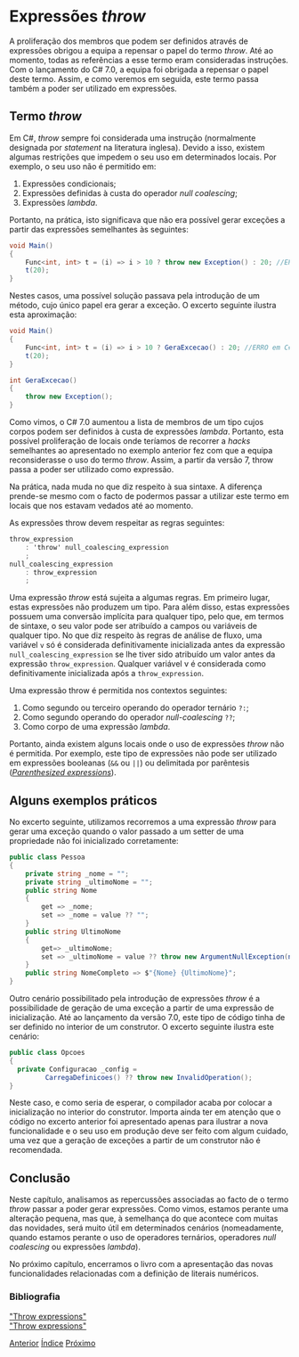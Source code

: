 # Expressões *throw*

A proliferação dos membros que podem ser definidos através de expressões obrigou a equipa a repensar o papel do termo *throw*. Até ao momento, todas as referências a esse termo eram consideradas instruções. Com o lançamento do C# 7.0, a equipa foi obrigada a repensar o papel deste termo. Assim, e como veremos em seguida, este termo passa também a poder ser utilizado em expressões.


## Termo *throw*

Em C#, *throw* sempre foi considerada uma instrução (normalmente designada por *statement* na literatura inglesa). Devido a isso, existem algumas restrições que impedem o seu uso em determinados locais. Por exemplo, o seu uso não é permitido em:
1. Expressões condicionais;
2. Expressões definidas à custa do operador *null coalescing*;
3. Expressões *lambda*.

Portanto, na prática, isto significava que não era possível gerar exceções a partir das expressões semelhantes às seguintes:

```cs
void Main()
{
    Func<int, int> t = (i) => i > 10 ? throw new Exception() : 20; //ERRO
    t(20);
}
```

Nestes casos, uma possível solução passava pela introdução de um método, cujo único papel era gerar a exceção. O excerto seguinte ilustra esta aproximação:

```cs
void Main()
{
    Func<int, int> t = (i) => i > 10 ? GeraExcecao() : 20; //ERRO em C# 5
    t(20);
}

int GeraExcecao()
{
    throw new Exception();
}
```

Como vimos, o C# 7.0 aumentou a lista de membros de um tipo cujos corpos podem ser definidos à custa de expressões *lambda*. Portanto, esta possível proliferação de locais onde teríamos de recorrer a *hacks* semelhantes ao apresentado no exemplo anterior fez com que a equipa reconsiderasse o uso do termo *throw*. Assim, a partir da versão 7, throw passa a poder ser utilizado como expressão.

Na prática, nada muda no que diz respeito à sua sintaxe. A diferença prende-se mesmo com o facto de podermos passar a utilizar este termo em locais que nos estavam vedados até ao momento.

As expressões throw devem respeitar as regras seguintes:

```cs
throw_expression
    : 'throw' null_coalescing_expression
    ;
null_coalescing_expression
    : throw_expression
    ;
```

Uma expressão *throw* está sujeita a algumas regras. Em primeiro lugar, estas expressões não produzem um tipo. Para além disso, estas expressões possuem uma conversão implícita para qualquer tipo, pelo que, em termos de sintaxe, o seu valor pode ser atribuído a campos ou variáveis de qualquer tipo. No que diz respeito às regras de análise de fluxo, uma variável `v` só é considerada definitivamente inicializada antes da expressão `null_coalescing_expression` se lhe tiver sido atribuído um valor antes da expressão `throw_expression`. Qualquer variável v é considerada como definitivamente inicializada após a `throw_expression`.

Uma expressão throw é permitida nos contextos seguintes:
1. Como segundo ou terceiro operando do operador ternário `?:`;
2. Como segundo operando do operador *null-coalescing*  `??`;
3. Como corpo de uma expressão *lambda*.

Portanto, ainda existem alguns locais onde o uso de expressões *throw* não é permitida. Por exemplo, este tipo de expressões não pode ser utilizado em expressões booleanas (`&&` ou `||`) ou delimitada por parêntesis ([*Parenthesized expressions*](https://msdn.microsoft.com/library/aa691352)). 


## Alguns exemplos práticos

No excerto seguinte, utilizamos recorremos a uma expressão *throw* para gerar uma exceção quando o valor passado a um setter de uma propriedade não foi inicializado corretamente:

```cs
public class Pessoa
{
    private string _nome = "";
    private string _ultimoNome = "";
    public string Nome
    { 
        get => _nome; 
        set => _nome = value ?? "";
    }
    public string UltimoNome
    { 
        get=> _ultimoNome;
        set => _ultimoNome = value ?? throw new ArgumentNullException(nameof(value));
    }
    public string NomeCompleto => $"{Nome} {UltimoNome}";
}
```

Outro cenário possibilitado pela introdução de expressões *throw* é a possibilidade de geração de uma exceção a partir de uma expressão de inicialização. Até ao lançamento da versão 7.0, este tipo de código tinha de ser definido no interior de um construtor. O excerto seguinte ilustra este cenário:

```cs
public class Opcoes
{
  private Configuracao _config = 
         CarregaDefinicoes() ?? throw new InvalidOperation();
}
```

Neste caso, e como seria de esperar, o compilador acaba por colocar a inicialização no interior do construtor. Importa ainda ter em atenção que o código no excerto anterior foi apresentado apenas para ilustrar a nova funcionalidade e o seu uso em produção deve ser feito com algum cuidado, uma vez que a geração de exceções a partir de um construtor não é recomendada.


## Conclusão

Neste capítulo, analisamos as repercussões associadas ao facto de o termo *throw* passar a poder gerar expressões. Como vimos, estamos perante uma alteração pequena, mas que, à semelhança do que acontece com muitas das novidades, será muito útil em determinados cenários (nomeadamente, quando estamos perante o uso de operadores ternários, operadores *null coalescing* ou expressões *lambda*).

No próximo capítulo, encerramos o livro com a apresentação das novas funcionalidades relacionadas com a definição de literais numéricos.


### Bibliografia

["Throw expressions"](https://docs.microsoft.com/en-us/dotnet/articles/csharp/csharp-7#throw-expressions) <br>
["Throw expressions"](https://github.com/dotnet/csharplang/blob/master/proposals/csharp-7.0/throw-expression.md)<br>

[Anterior](7-localfunctions.md) [Índice](index.md) [Próximo](9-numericliteralssyntax.md)
